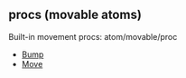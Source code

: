 ## procs (movable atoms)


Built-in movement procs:
atom/movable/proc
*   [Bump](/ref/atom/movable/proc/Bump.md) 
*   [Move](/ref/atom/movable/proc/Move.md) 